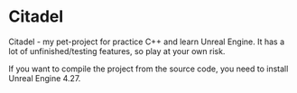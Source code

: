 # Citadel
Citadel - my pet-project for practice C++ and learn Unreal Engine. It has a lot of unfinished/testing features, so play at your own risk.

If you want to compile the project from the source code, you need to install Unreal Engine 4.27.
